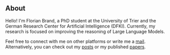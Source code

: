 ## About

Hello! I'm Florian Brand, a PhD student at the University of Trier and the German Research Center for Artificial Intelligence (DFKI). Currently, my research is focused on improving the reasoning of Large Language Models.

Feel free to connect with me on other platforms or write me a [mail](privat@florianbrand.de). Alternatively, you can check out my [posts](/posts) or my published [papers](/papers).